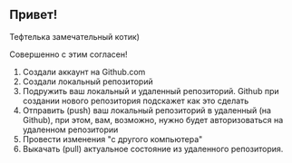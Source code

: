 ## Привет!

Тефтелька замечательный котик)

Совершенно с этим согласен!

1. Создали аккаунт на Github.com
2. Создали локальный репозиторий
3. Подружить ваш локальный и удаленный репозиторий. Github при создании нового репозитория подскажет как это сделать 
4. Отправить (push) ваш локальный репозиторий в удаленный (на Github), при этом, вам, возможно, нужно будет авторизоваться на удаленном репозитории
5. Провести изменения "с другого компьютера" 
6. Выкачать (pull) актуальное состояние из удаленного репозитория.